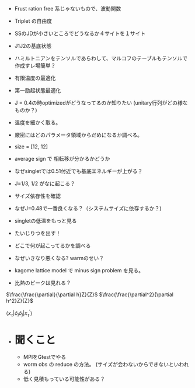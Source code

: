 - Frust ration free 系じゃないもので、波動関数
- Triplet の自由度
- SSのJDが小さいところでどうなるか４サイトを１サイト
- J1J2の基底状態

- ハミルトニアンをテンソルであらわして、マルコフのテーブルもテンソルで作成すレ場簡単？
- 有限温度の最適化
- 第一励起状態最適化
- J =  0.4の時optimizedがどうなってるのか知りたい (unitary行列がどの様なものか？)
- 温度を細かく取る。
- 厳密にはどのパラメータ領域からだめになるか調べる。
- size = [12, 12]
- average sign で 相転移が分かるかどうか
- なぜsingletでは0.51付近でも基底エネルギーが上がる？
- J=1/3, 1/2 がなに起こる？
- サイズ依存性を確認
- なぜJ=0.48で一番良くなる？（システムサイズに依存するか？)
- singletの低温をもっと見る
- たいじりつを出す！
- どこで何が起こってるかを調べる

- なぜいきなり悪くなる? warmのせい？

- kagome lattice model で minus sign problem を見る。
- 比熱のピークは見れる？

$\frac{\frac{\partial}{\partial h}Z}{Z}$
$\frac{\frac{\partial^2}{\partial h^2}Z}{Z}$

$\langle x_{\tau} | \hat{o}_i \hat{o}_j |x^\prime_{\tau} \rangle$



- # 聞くこと
  - MPIをGtestでやる
  - worm obs の reduce の方法。 (サイズが会わないからできないといわれる)
  - 低く見積もっている可能性がある？
  

